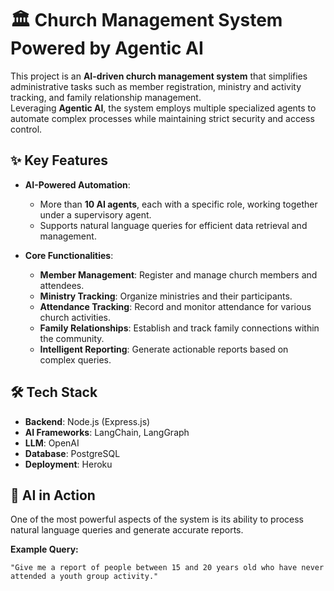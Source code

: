 # 🏛️ Church Management System Powered by Agentic AI  

This project is an **AI-driven church management system** that simplifies administrative tasks such as member registration, ministry and activity tracking, and family relationship management.  
Leveraging **Agentic AI**, the system employs multiple specialized agents to automate complex processes while maintaining strict security and access control.  

## ✨ Key Features  

- **AI-Powered Automation**:  
  - More than **10 AI agents**, each with a specific role, working together under a supervisory agent.  
  - Supports natural language queries for efficient data retrieval and management.  

- **Core Functionalities**:  
  - **Member Management**: Register and manage church members and attendees.  
  - **Ministry Tracking**: Organize ministries and their participants.  
  - **Attendance Tracking**: Record and monitor attendance for various church activities.  
  - **Family Relationships**: Establish and track family connections within the community.  
  - **Intelligent Reporting**: Generate actionable reports based on complex queries.  

## 🛠️ Tech Stack  

- **Backend**: Node.js (Express.js)  
- **AI Frameworks**: LangChain, LangGraph  
- **LLM**: OpenAI  
- **Database**: PostgreSQL  
- **Deployment**: Heroku  

## 🧠 AI in Action  

One of the most powerful aspects of the system is its ability to process natural language queries and generate accurate reports.  

**Example Query:**  
```plaintext
"Give me a report of people between 15 and 20 years old who have never attended a youth group activity."
